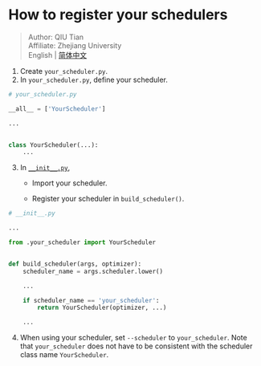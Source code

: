 # How to register your schedulers

> Author: QIU Tian  
> Affiliate: Zhejiang University  
> English | [简体中文](README_zh-CN.md)

1. Create `your_scheduler.py`.
2. In `your_scheduler.py`, define your scheduler.

```python
# your_scheduler.py

__all__ = ['YourScheduler']

...


class YourScheduler(...):
    ...
```

3. In [`__init__.py`](__init__.py),

    - Import your scheduler.

    - Register your scheduler in `build_scheduler()`.

```python
# __init__.py

...

from .your_scheduler import YourScheduler


def build_scheduler(args, optimizer):
    scheduler_name = args.scheduler.lower()

    ...

    if scheduler_name == 'your_scheduler':
        return YourScheduler(optimizer, ...)

    ...
```

4. When using your scheduler, set `--scheduler` to `your_scheduler`. Note that `your_scheduler` does not have to be
   consistent with the scheduler class name `YourScheduler`.

